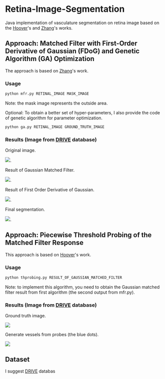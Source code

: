 # Retina-Image-Segmentation

Java implementation of vasculature segmentation on retina image based on the [Hoover](http://www.uhu.es/retinopathy/General/000301IEEETransMedImag.pdf)'s and [Zhang](http://azadproject.ir/wp-content/uploads/2014/12/2009-Retinal-Vessel-Extraction-by-Matched-Filter-with-First-Order-Derivative-of-Gaussian.pdf)'s works.

## Approach: Matched Filter with First-Order Derivative of Gaussian (FDoG) and Genetic Algorithm (GA) Optimization
The approach is based on [Zhang](http://azadproject.ir/wp-content/uploads/2014/12/2009-Retinal-Vessel-Extraction-by-Matched-Filter-with-First-Order-Derivative-of-Gaussian.pdf)'s work.

### Usage
```Python
python mfr.py RETINAL_IMAGE MASK_IMAGE
```
Note: the mask image represents the outside area. 

Optional: To obtain a better set of hyper-parameters, I also provide the code of genetic algorithm for parameter optimization. 
```Python
python ga.py RETINAL_IMAGE GROUND_TRUTH_IMAGE
```

### Results (Image from [DRIVE](https://www.isi.uu.nl/Research/Databases/DRIVE/) database)
Original image.  

![ ](images/21_training.png). 

Result of Gaussian Matched Filter. 

![ ](images/DOG_21_training.png). 

Result of First Order Derivative of Gaussian. 

![ ](images/FDOG21_training.png). 

Final segmentation.  

![ ](images/Final_21_training.png).  

## Approach: Piecewise Threshold Probing of the Matched Filter Response
This approach is based on [Hoover](http://www.uhu.es/retinopathy/General/000301IEEETransMedImag.pdf)'s work. 

### Usage
```Python
python thprobing.py RESULT_OF_GAUSSIAN_MATCHED_FILTER
```
Note: to implement this algorithm, you need to obtain the Gaussian matched filter result from first algorithm (the second output from mfr.py).

### Results (Image from [DRIVE](https://www.isi.uu.nl/Research/Databases/DRIVE/) database)
Ground truth image. 

![ ](images/gt.png)

Generate vessels from probes (the blue dots).  

![ ](images/probes.gif)

## Dataset
I suggest [DRIVE](https://www.isi.uu.nl/Research/Databases/DRIVE/) databas